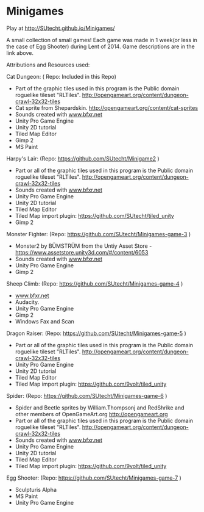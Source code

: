 Minigames
=========
Play at http://SUtecht.github.io/Minigames/

A small collection of small games!
Each game was made in 1 week(or less in the case of Egg Shooter) during Lent of 2014. Game descriptions are in the link above.

Attributions and Resources used:

Cat Dungeon: ( Repo: Included in this Repo)
 * Part of the graphic tiles used in this program is the Public domain roguelike tileset "RLTiles".  http://opengameart.org/content/dungeon-crawl-32x32-tiles
 * Cat sprite from Shepardskin. http://opengameart.org/content/cat-sprites
 * Sounds created with www.bfxr.net
 * Unity Pro Game Engine 
 * Unity 2D tutorial
 * Tiled Map Editor
 * Gimp 2
 * MS Paint

Harpy's Lair: (Repo: https://github.com/SUtecht/Minigame2 )
 * Part or all of the graphic tiles used in this program is the Public domain roguelike tileset "RLTiles".  http://opengameart.org/content/dungeon-crawl-32x32-tiles
 * Sounds created with www.bfxr.net
 * Unity Pro Game Engine 
 * Unity 2D tutorial
 * Tiled Map Editor
 * Tiled Map import plugin: https://github.com/SUtecht/tiled_unity 
 * Gimp 2

Monster Fighter: (Repo: https://github.com/SUtecht/Minigames-game-3 )
 * Monster2 by BÜMSTRÜM from the Untiy Asset Store - https://www.assetstore.unity3d.com/#/content/6053
 * Sounds created with www.bfxr.net
 * Unity Pro Game Engine 
 * Gimp 2

Sheep Climb: (Repo: https://github.com/SUtecht/Minigames-game-4 )
 * www.bfxr.net
 * Audacity. 
 * Unity Pro Game Engine 
 * Gimp 2
 * Windows Fax and Scan

Dragon Raiser: (Repo: https://github.com/SUtecht/Minigames-game-5 )
 * Part or all of the graphic tiles used in this program is the Public domain roguelike tileset "RLTiles".  http://opengameart.org/content/dungeon-crawl-32x32-tiles
 * Unity Pro Game Engine 
 * Unity 2D tutorial
 * Tiled Map Editor
 * Tiled Map import plugin: https://github.com/9volt/tiled_unity 


Spider: (Repo: https://github.com/SUtecht/Minigames-game-6 )
 * Spider and Beetle sprites by William.Thompsonj and RedShrike and other members of OpenGameArt.org http://opengameart.org
 * Part or all of the graphic tiles used in this program is the Public domain roguelike tileset "RLTiles".  http://opengameart.org/content/dungeon-crawl-32x32-tiles
 * Sounds created with www.bfxr.net
 * Unity Pro Game Engine 
 * Unity 2D tutorial
 * Tiled Map Editor
 * Tiled Map import plugin: https://github.com/9volt/tiled_unity 

Egg Shooter: (Repo: https://github.com/SUtecht/Minigames-game-7 )
 * Sculpturis Alpha
 * MS Paint
 * Unity Pro Game Engine
